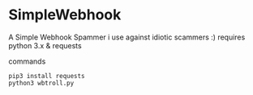 # SimpleWebhook
A Simple Webhook Spammer i use against idiotic scammers :)
requires python 3.x & requests

commands
```
pip3 install requests
python3 wbtroll.py
```
